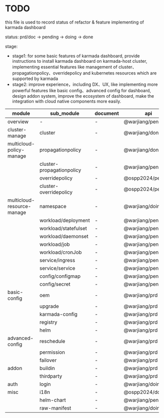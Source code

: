 # TODO

this file is used to record status of refactor & feature implementing of karmada dashboard

status: prd/doc -> pending -> doing -> done

stage:

- stage1: for some basic features of karmada dashboard, provide instructions to install karmada dashboard on
  karmada-host cluster, implementing essential features like management of cluster、 propagationpolicy、overridepolicy and
  kubernetes resources which are supported by karmada
- stage2: improve experience，including DX、UX, like implementing more powerful features like basic config、advanced config
  for dashboard, design addon system, improve the ecosystem of dashboard, make the integration with cloud native
  components more easily.

| module                     | sub_module                | document | api               | ui                | due | stage  |
|----------------------------|---------------------------|----------|-------------------|-------------------|-----|--------|
| overview                   | -                         | -        | @warjiang/pending | @warjiang/done    | -   | stage1 |
| cluster-manage             | cluster                   | -        | @warjiang/done    | @warjiang/done    | -   | stage1 |
| multicloud-policy-manage   | propagationpolicy         | -        | @warjiang/done    | @warjiang/done    | -   | stage1 |
|                            | cluster-propagationpolicy | -        | @warjiang/pending | @warjiang/pending | -   | stage1 |
|                            | overridepolicy            | -        | @ospp2024/pending | @ospp2024/pending | -   | stage1 |
|                            | cluster-overridepolicy    | -        | @ospp2024/pending | @ospp2024/pending | -   | stage1 |
| multicloud-resource-manage | namespace                 | -        | @warjiang/doing   | @warjiang/doing   | -   | stage1 |
|                            | workload/deployment       | -        | @warjiang/pending | @warjiang/pending | -   | stage1 |
|                            | workload/statefulset      | -        | @warjiang/pending | @warjiang/pending | -   | stage1 |
|                            | workload/daemonset        | -        | @warjiang/pending | @warjiang/pending | -   | stage1 |
|                            | workload/job              | -        | @warjiang/pending | @warjiang/pending | -   | stage1 |
|                            | workload/cronJob          | -        | @warjiang/pending | @warjiang/pending | -   | stage1 |
|                            | service/ingress           | -        | @warjiang/pending | @warjiang/pending | -   | stage1 |
|                            | service/service           | -        | @warjiang/pending | @warjiang/pending | -   | stage1 |
|                            | config/configmap          | -        | @warjiang/pending | @warjiang/pending | -   | stage1 |
|                            | config/secret             | -        | @warjiang/pending | @warjiang/pending | -   | stage1 |
| basic-config               | oem                       | -        | @warjiang/prd     | @warjiang/prd     | -   | stage2 |
|                            | upgrade                   | -        | @warjiang/prd     | @warjiang/prd     | -   | stage2 |
|                            | karmada-config            | -        | @warjiang/prd     | @warjiang/prd     | -   | stage2 |
|                            | registry                  | -        | @warjiang/prd     | @warjiang/prd     | -   | stage2 |
|                            | helm                      | -        | @warjiang/prd     | @warjiang/prd     | -   | stage2 |
| advanced-config            | reschedule                | -        | @warjiang/prd     | @warjiang/prd     | -   | stage2 |
|                            | permission                | -        | @warjiang/prd     | @warjiang/prd     | -   | stage2 |
|                            | failover                  | -        | @warjiang/prd     | @warjiang/prd     | -   | stage2 |
| addon                      | buildin                   | -        | @warjiang/prd     | @warjiang/prd     | -   | stage2 |
|                            | thirdparty                | -        | @warjiang/prd     | @warjiang/prd     | -   | stage2 |
| auth                       | login                     | -        | @warjiang/doing   | @warjiang/doing   | -   | stage1 |
| misc                       | i18n                      | -        | @ospp2024/doc     | @ospp2024/doc     | -   | stage1 |
|                            | helm-chart                | -        | @warjiang/pending | @warjiang/pending | -   | stage1 |
|                            | raw-manifest              | -        | @warjiang/doing   | @warjiang/doing   | -   | stage1 |

